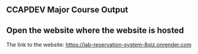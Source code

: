 
## CCAPDEV Major Course Output

## Open the website where the website is hosted
The link to the website: https://lab-reservation-system-8qiz.onrender.com
